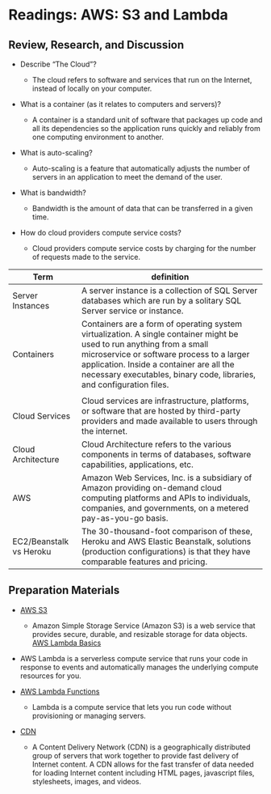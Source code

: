 # Readings: AWS: S3 and Lambda

## Review, Research, and Discussion

- Describe “The Cloud”?
  - The cloud refers to software and services that run on the Internet, instead of locally on your computer.
- What is a container (as it relates to computers and servers)?

  - A container is a standard unit of software that packages up code and all its dependencies so the application runs quickly and reliably from one computing environment to another.

- What is auto-scaling?

  - Auto-scaling is a feature that automatically adjusts the number of servers in an application to meet the demand of the user.

- What is bandwidth?
  - Bandwidth is the amount of data that can be transferred in a given time.
- How do cloud providers compute service costs?
  - Cloud providers compute service costs by charging for the number of requests made to the service.

| Term                    | definition                                                                                                                                                                                                                                                                               |
| ----------------------- | ---------------------------------------------------------------------------------------------------------------------------------------------------------------------------------------------------------------------------------------------------------------------------------------- |
| Server Instances        | A server instance is a collection of SQL Server databases which are run by a solitary SQL Server service or instance.                                                                                                                                                                    |
| Containers              | Containers are a form of operating system virtualization. A single container might be used to run anything from a small microservice or software process to a larger application. Inside a container are all the necessary executables, binary code, libraries, and configuration files. |
|                         |
| Cloud Services          | Cloud services are infrastructure, platforms, or software that are hosted by third-party providers and made available to users through the internet.                                                                                                                                     |
| Cloud Architecture      | Cloud Architecture refers to the various components in terms of databases, software capabilities, applications, etc.                                                                                                                                                                     |
| AWS                     | Amazon Web Services, Inc. is a subsidiary of Amazon providing on-demand cloud computing platforms and APIs to individuals, companies, and governments, on a metered pay-as-you-go basis.                                                                                                 |
| EC2/Beanstalk vs Heroku | The 30-thousand-foot comparison of these, Heroku and AWS Elastic Beanstalk, solutions (production configurations) is that they have comparable features and pricing.                                                                                                                     |

## Preparation Materials

- [AWS S3](https://aws.amazon.com/s3/)
  - Amazon Simple Storage Service (Amazon S3) is a web service that provides secure, durable, and resizable storage for data objects.
    [AWS Lambda Basics](https://www.serverless.com/aws-lambda)
- AWS Lambda is a serverless compute service that runs your code in response to events and automatically manages the underlying compute resources for you.
- [AWS Lambda Functions](https://aws.amazon.com/lambda/)

  - Lambda is a compute service that lets you run code without provisioning or managing servers.

- [CDN](https://cyberhoot.com/cybrary/content-delivery-network-cdn/)
  - A Content Delivery Network (CDN) is a geographically distributed group of servers that work together to provide fast delivery of Internet content. A CDN allows for the fast transfer of data needed for loading Internet content including HTML pages, javascript files, stylesheets, images, and videos.
